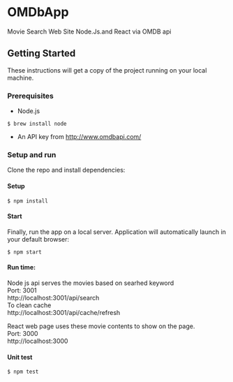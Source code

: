 # OMDbApp
Movie Search Web Site Node.Js.and React via OMDB api

## Getting Started

These instructions will get a copy of the project running on your local machine.





### Prerequisites

* Node.js 

```
$ brew install node
```

* An API key from http://www.omdbapi.com/





### Setup and run

Clone the repo and install dependencies:


#### Setup

```
$ npm install
```


#### Start

Finally, run the app on a local server. 
Application will automatically launch in your default browser:
```
$ npm start
```

#### Run time:

Node js api serves the movies based on searhed keyword
<br/>
Port: 3001 <br/>
http://localhost:3001/api/search
<br/>
To clean cache <br/>
http://localhost:3001/api/cache/refresh 


React web page uses these movie contents to show on the page.
<br/>
Port: 3000 <br/>
http://localhost:3000


#### Unit test
```
$ npm test
```
<br/>


